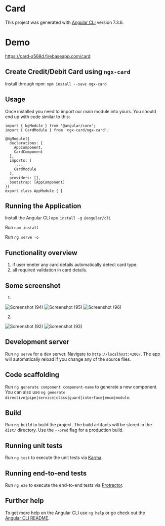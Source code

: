 # Card

This project was generated with [Angular CLI](https://github.com/angular/angular-cli) version 7.3.6.

# Demo
https://card-a568d.firebaseapp.com/card

## Create Credit/Debit Card using `ngx-card`
Install through npm:
   `npm install --save ngx-card`
   
## Usage

Once installed you need to import our main module into yours. You should end up with code similar to this:
```
import { NgModule } from '@angular/core';
import { CardModule } from 'ngx-card/ngx-card';

@NgModule({
  declarations: [
    AppComponent,
    CardComponent
  ],
  imports: [
    ....,
    CardModule
  ],
  providers: [],
  bootstrap: [AppComponent]
})
export class AppModule { }
```

## Running the Application
Install the Angular CLI
  `npm install -g @angular/cli`
  
  Run `npm install`
  
  Run `ng serve -o`

## Functionality overview
1) if user eneter any card details automatically detect card type.
2) all required validation in card details.

## Some screenshot
 1)
![Screenshot (94)](https://user-images.githubusercontent.com/29365336/57570215-54609480-741d-11e9-896d-b5bf198399b6.png)
![Screenshot (95)](https://user-images.githubusercontent.com/29365336/57570217-5aef0c00-741d-11e9-8d3f-f484f1764bf3.png)
![Screenshot (96)](https://user-images.githubusercontent.com/29365336/57570226-65a9a100-741d-11e9-9c41-635d5d4233fb.png)

2)

![Screenshot (92)](https://user-images.githubusercontent.com/29365336/57570284-d81a8100-741d-11e9-9627-5aa11940ea96.png)
![Screenshot (93)](https://user-images.githubusercontent.com/29365336/57570288-dc469e80-741d-11e9-9c26-e93fa851c49d.png)

## Development server

Run `ng serve` for a dev server. Navigate to `http://localhost:4200/`. The app will automatically reload if you change any of the source files.

## Code scaffolding

Run `ng generate component component-name` to generate a new component. You can also use `ng generate directive|pipe|service|class|guard|interface|enum|module`.

## Build

Run `ng build` to build the project. The build artifacts will be stored in the `dist/` directory. Use the `--prod` flag for a production build.

## Running unit tests

Run `ng test` to execute the unit tests via [Karma](https://karma-runner.github.io).

## Running end-to-end tests

Run `ng e2e` to execute the end-to-end tests via [Protractor](http://www.protractortest.org/).

## Further help

To get more help on the Angular CLI use `ng help` or go check out the [Angular CLI README](https://github.com/angular/angular-cli/blob/master/README.md).
